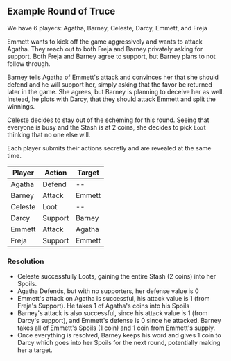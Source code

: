 
## Example Round of Truce

We have 6 players: Agatha, Barney, Celeste, Darcy, Emmett, and Freja

Emmett wants to kick off the game aggressively and wants to attack Agatha. They reach out to both Freja and Barney privately asking for support. Both Freja and Barney agree to support, but Barney plans to not follow through.

Barney tells Agatha of Emmett's attack and convinces her that she should defend and he will support her, simply asking that the favor be returned later in the game. She agrees, but Barney is planning to deceive her as well. Instead, he plots with Darcy, that they should attack Emmett and split the winnings.

Celeste decides to stay out of the scheming for this round. Seeing that everyone is busy and the Stash is at 2 coins, she decides to pick `Loot` thinking that no one else will.

Each player submits their actions secretly and are revealed at the same time.


| Player | Action | Target |
| ------ | ------ | ------ |
| Agatha | Defend | -- |
| Barney | Attack | Emmett |
| Celeste| Loot | -- |
| Darcy | Support| Barney |
| Emmett | Attack | Agatha |
| Freja | Support| Emmett |


### Resolution
- Celeste successfully Loots, gaining the entire Stash (2 coins) into her Spoils.
- Agatha Defends, but with no supporters, her defense value is 0
- Emmett's attack on Agatha is successful, his attack value is 1 (from Freja's Support). He takes 1 of Agatha's coins into his Spoils
- Barney's attack is also successful, since his attack value is 1 (from Darcy's support), and Emmett's defense is 0 since he attacked. Barney takes all of Emmett's Spoils (1 coin) and 1 coin from Emmett's supply.
- Once everything is resolved, Barney keeps his word and gives 1 coin to Darcy which goes into her Spoils for the next round, potentially making her a target.
